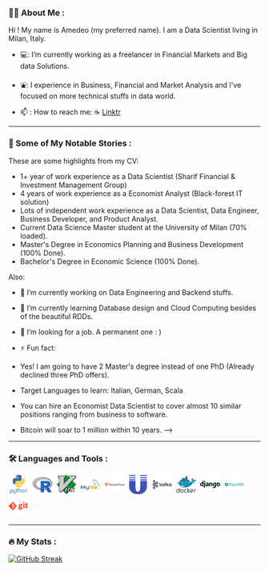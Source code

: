 ### :man_technologist: About Me :

Hi ! My name is Amedeo (my preferred name). I am a Data Scientist living in Milan, Italy.

- 💻: I’m currently working as a freelancer in Financial Markets and Big data Solutions.

- ⛲: I experience in  Business, Financial and Market Analysis and I've focused on more technical stuffs in data world.

- :mailbox: : How to reach me: ☕ [Linktr](https://linktr.ee/hameddavoodi)

---
### 📑 Some of My Notable Stories :

These are some highlights from my CV:

- 1+ year of work experience as a Data Scientist (Sharif Financial & Investment Management Group)
- 4 years of work experience as a Economist Analyst (Black-forest IT solution)
- Lots of independent work experience as a Data Scientist, Data Engineer, Business Developer, and Product Analyst.
- Current Data Science Master student at the University of Milan (70% loaded).
- Master's Degree in Economics Planning and Business Development (100% Done).
- Bachelor's Degree in Economic Science (100% Done).

Also:

- 🔭 I’m currently working on Data Engineering and Backend stuffs. 
- 🌱 I’m currently learning Database design and Cloud Computing besides of the beautiful RDDs.
- 👯 I’m looking for a job. A permanent one : )

- ⚡ Fun fact:
- Yes! I am going to have 2 Master's degree instead of one PhD (Already declined three PhD offers).
- Target Languages to learn: Italian, German, Scala

- You can hire an Economist Data Scientist to cover almost 10 similar positions ranging from business to software. 
- Bitcoin will soar to 1 million within 10 years.
-->

---
### :hammer_and_wrench: Languages and Tools :

<div>
    <img src="https://github.com/devicons/devicon/blob/master/icons/python/python-original-wordmark.svg" title="Python"  width="40" height="40"/>&nbsp;
    <img src="https://github.com/devicons/devicon/blob/master/icons/r/r-original.svg" title="R"  width="40" height="40"/>&nbsp;
    <img src="https://github.com/devicons/devicon/blob/master/icons/vim/vim-original.svg" title="vim"  width="40" height="40"/>&nbsp;
    <img src="https://github.com/devicons/devicon/blob/master/icons/mysql/mysql-original-wordmark.svg" title="MySQL"  width="40" height="40"/>&nbsp;
    <img src="https://github.com/devicons/devicon/blob/master/icons/tensorflow/tensorflow-original-wordmark.svg" title="Tensorflow"  width="40" height="40"/>&nbsp;
    <img src="https://github.com/devicons/devicon/blob/master/icons/unix/unix-original.svg" title="Unix"  width="40" height="40"/>&nbsp;
    <img src="https://github.com/devicons/devicon/blob/master/icons/apachekafka/apachekafka-original-wordmark.svg" title="Kakfa"  width="40" height="40"/>&nbsp;
    <img src="https://github.com/devicons/devicon/blob/master/icons/docker/docker-original-wordmark.svg" title="docker"  width="40" height="40"/>&nbsp;
    <img src="https://github.com/devicons/devicon/blob/master/icons/django/django-plain-wordmark.svg" title="django"  width="40" height="40"/>&nbsp;
    <img src="https://github.com/devicons/devicon/blob/master/icons/fastapi/fastapi-original-wordmark.svg" title="fastapi"  width="40" height="40"/>&nbsp;
    <img src="https://github.com/devicons/devicon/blob/master/icons/git/git-plain-wordmark.svg" title="git"  width="40" height="40"/>&nbsp;

---
### :fire: My Stats :
[![GitHub Streak](http://github-readme-streak-stats.herokuapp.com?user=hameddavodi&theme=dark&background=000000)](https://git.io/streak-stats)
  
